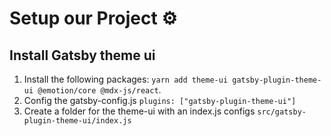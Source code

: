 # Setup our Project ⚙️

## Install Gatsby theme ui
<ol>
<li>Install the following packages: <code>yarn add theme-ui gatsby-plugin-theme-ui @emotion/core @mdx-js/react</code>.</li>
<li>Config the gatsby-config.js <code>plugins: ["gatsby-plugin-theme-ui"]</code></li>
<li>Create a folder for the theme-ui with an index.js configs <code>src/gatsby-plugin-theme-ui/index.js</code></li>
</ol>
